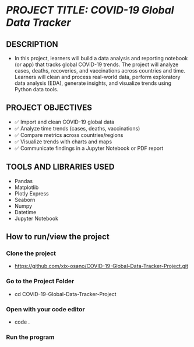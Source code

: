 # *PROJECT TITLE: COVID-19 Global Data Tracker*
## **DESCRIPTION**
* In this project, learners will build a data analysis and reporting notebook (or app) that tracks global COVID-19 trends. The project will analyze cases, deaths, recoveries, and vaccinations across countries and time. Learners will clean and process real-world data, perform exploratory data analysis (EDA), generate insights, and visualize trends using Python data tools.
## **PROJECT OBJECTIVES**
* ✅ Import and clean COVID-19 global data
* ✅ Analyze time trends (cases, deaths, vaccinations)
* ✅ Compare metrics across countries/regions
* ✅ Visualize trends with charts and maps
* ✅ Communicate findings in a Jupyter Notebook or PDF report

## **TOOLS AND LIBRARIES USED**
* Pandas
* Matplotlib
* Plotly Express
* Seaborn
* Numpy
* Datetime
* Jupyter Notebook

## **How to run/view the project**
### Clone the project
* https://github.com/xix-osano/COVID-19-Global-Data-Tracker-Project.git
### Go to the Project Folder
* cd COVID-19-Global-Data-Tracker-Project
### Open with your code editor
* code .
### Run the program
